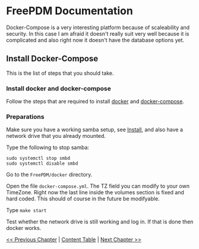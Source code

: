 # FreePDM Documentation
Docker-Compose is a very interesting platform because of scaleability and security. In this case I am afraid it doesn't really suit very well because it is complicated and also right now it doesn't have the database options yet.

## Install Docker-Compose

This is the list of steps that you should take.

### Install docker and docker-compose
Follow the steps that are required to install [docker](https://docs.docker.com/engine/install/) and [docker-compose](https://docs.docker.com/compose/install/).

### Preparations
Make sure you have a working samba setup, see [Install](Install.md), and also have a network drive that you already mounted.

Type the following to stop samba:
```
sudo systemctl stop smbd
sudo systemctl disable smbd
```
Go to the `FreePDM/docker` directory.

Open the file `docker-compose.yml`. The TZ field you can modify to your own TimeZone. Right now the last line inside the volumes section is fixed and hard coded. This should of course in the future be modifyable.

Type `make start`

Test whether the network drive is still working and log in. If that is done then docker works.

[<< Previous Chapter](Install.md) | [Content Table](README.md) | [Next Chapter >>](SetupVirtualServer.md)

